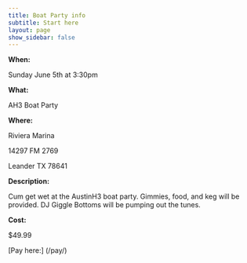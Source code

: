 ```yaml
---
title: Boat Party info
subtitle: Start here
layout: page
show_sidebar: false
---
```

**When:**

Sunday June 5th at 3:30pm

**What:**

AH3 Boat Party

**Where:**

Riviera Marina

14297 FM 2769

Leander TX 78641

**Description:**

Cum get wet at the AustinH3 boat party. Gimmies, food, and keg will be provided. DJ Giggle Bottoms will be pumping out the tunes.  

**Cost:**

$49.99

[Pay here:] (/pay/)
